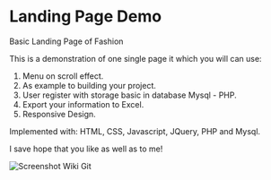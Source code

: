 # Landing Page Demo
 Basic Landing Page of Fashion

This is a demonstration of one single page it which you will can use:
1. Menu on scroll effect.
2. As example to building your project.
3. User register with storage basic in database Mysql - PHP.
4. Export your information to Excel.
5. Responsive Design.

Implemented with: HTML, CSS, Javascript, JQuery, PHP and Mysql.

I save hope that you like as well as to me!

![Screenshot Wiki Git](https://github.com/robinfullstack/Landing-Page-Demo/blob/a520e4d24bc3f2dde43ad77d963f891314aae69b/images/demo/landing-page.jpg)
